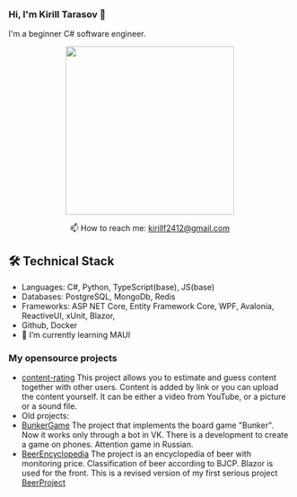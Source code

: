 ### Hi, I'm Kirill Tarasov 	:vulcan_salute:
I'm a beginner C# software engineer.
<p align='center'>
  <a href="https://github.com/kirillf1/github-readme-stats">
       <img height=300 src="https://github-readme-stats.vercel.app/api/top-langs/?username=kirillf1&layout=compact&langs_count=8"/></a>
       
</p>


<p align='center'>
  📫 How to reach me: <a href='kirillf2412@gmail.com'>kirillf2412@gmail.com</a>
</p>

## 🛠 Technical Stack
*   Languages: C#, Python, TypeScript(base), JS(base)
*   Databases: PostgreSQL, MongoDb, Redis
*   Frameworks: ASP NET Core, Entity Framework Core, WPF, Avalonia, ReactiveUI, xUnit, Blazor,
*   Github, Docker
* 🌱 I’m currently learning MAUI
### My opensource projects
* [content-rating](https://github.com/kirillf1/ContentRating) This project allows you to estimate and guess content together with other users. Content is added by link or you can upload the content yourself. It can be either a video from YouTube, or a picture or a sound file.
* Old projects:
 * [BunkerGame](https://github.com/kirillf1/BunkerGame) The project that implements the board game "Bunker". Now it works only through a bot in VK. There is a development to create a game on phones. Attention game in Russian.
  * [BeerEncyclopedia](https://github.com/kirillf1/BeerEncyclopedia) The project is an encyclopedia of beer with monitoring price. Classification of beer according to BJCP. Blazor is used for the front. This is a revised version of my first serious project [BeerProject](https://github.com/kirillf1/BeerProject)




